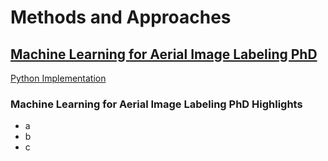 # Methods and Approaches

## [Machine Learning for Aerial Image Labeling PhD](https://www.cs.toronto.edu/~vmnih/docs/Mnih_Volodymyr_PhD_Thesis.pdf)  
[Python Implementation](https://github.com/mitmul/ssai-cnn)

### Machine Learning for Aerial Image Labeling PhD Highlights
 - a
 - b
 - c
 
